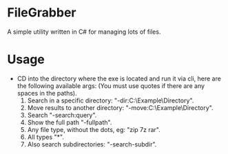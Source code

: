# FileGrabber
A simple utility written in C# for managing lots of files.
# Usage
- CD into the directory where the exe is located and run it via cli, here are the following available args: (You must use quotes if there are any spaces in the paths).
  1. Search in a specific directory: "-dir:C:\Example\Directory".
  2. Move results to another directory: "-move:C:\Example\Directory".
  3. Search "-search:query".
  4. Show the full path "-fullpath".
  5. Any file type, without the dots, eg: "zip 7z rar".
  6. All types "*".
  7. Also search subdirectories: "-search-subdir".
